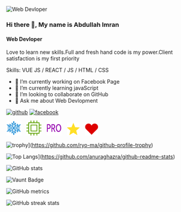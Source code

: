 ![Web Devloper](https://scontent.fdac24-2.fna.fbcdn.net/v/t39.30808-6/344394915_733507081897760_5218018656335672123_n.jpg?stp=dst-jpg_s960x960_tt6&_nc_cat=108&ccb=1-7&_nc_sid=cc71e4&_nc_eui2=AeGAua_RBzJL2WWN0mDQ1Ep791U13kuQpr73VTXeS5CmvpWD8UNB4QgAbvOeQoabqHlLB9ertI8HRyyBOFxQyje5&_nc_ohc=dV4VaXKwy28Q7kNvgGhvqOe&_nc_zt=23&_nc_ht=scontent.fdac24-2.fna&_nc_gid=AJl8iR0YV7sE9dC1MV6Dd_R&oh=00_AYB_b00ZvnLIbiAgo4rTcpULyjvOy7RbMDafVCv1mCQZxw&oe=67984B13)

### Hi there 👋, My name is Abdullah Imran
#### Web Devloper
Love to learn new skills.Full and fresh hand code is my power.Client satisfaction is my first priority

Skills: VUE JS / REACT / JS / HTML / CSS

- 🔭 I’m currently working on Facebook Page 
- 🌱 I’m currently learning javaScript 
- 👯 I’m looking to collaborate on GitHub 
- 💬 Ask me about Web Devlopment 


[<img src='https://cdn.jsdelivr.net/npm/simple-icons@3.0.1/icons/github.svg' alt='github' height='40'>](https://github.com/imran2158)
[<img src='https://cdn.jsdelivr.net/npm/simple-icons@3.0.1/icons/facebook.svg' alt='facebook' height='40'>](https://www.facebook.com/AbdullahImran)  

<a href='https://archiveprogram.github.com/'><img src='https://raw.githubusercontent.com/acervenky/animated-github-badges/master/assets/acbadge.gif' width='40' height='40'></a> <a href='https://docs.github.com/en/developers'><img src='https://raw.githubusercontent.com/acervenky/animated-github-badges/master/assets/devbadge.gif' width='40' height='40'></a> <a href='https://github.com/pricing'><img src='https://raw.githubusercontent.com/acervenky/animated-github-badges/master/assets/pro.gif' width='40' height='40'></a> <a href='https://stars.github.com/'><img src='https://raw.githubusercontent.com/acervenky/animated-github-badges/master/assets/starbadge.gif' width='35' height='35'></a> <a href='https://docs.github.com/en/github/supporting-the-open-source-community-with-github-sponsors'><img src='https://raw.githubusercontent.com/acervenky/animated-github-badges/master/assets/sponsorbadge.gif' width='35' height='35'></a> 

![trophy](https://github-profile-trophy.vercel.app/?username=imran2158)](https://github.com/ryo-ma/github-profile-trophy)

![Top Langs](https://github-readme-stats.vercel.app/api/top-langs/?username=imran2158)](https://github.com/anuraghazra/github-readme-stats)

![GitHub stats](https://github-readme-stats.vercel.app/api?username=imran2158&show_icons=true)  

![Vaunt Badge](https://api.vaunt.dev/v1/github/entities/imran2158/contributions?format=svg&private=false)  

![GitHub metrics](https://metrics.lecoq.io/imran2158)  

![GitHub streak stats](https://streak-stats.demolab.com/?user=imran2158)  

